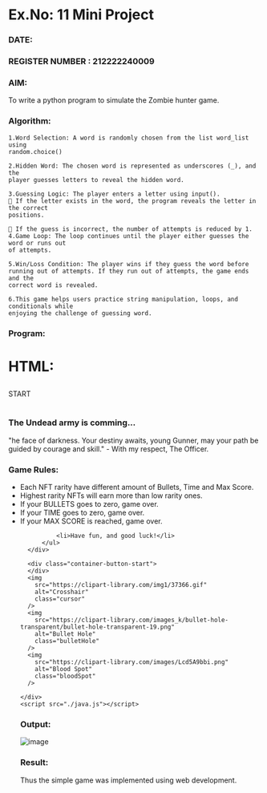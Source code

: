 # Ex.No: 11  Mini Project 
### DATE:                                                                            
### REGISTER NUMBER : 212222240009
### AIM: 
To write a python program to simulate the Zombie hunter game.
### Algorithm:
```
1.Word Selection: A word is randomly chosen from the list word_list using 
random.choice()

2.Hidden Word: The chosen word is represented as underscores (_), and the 
player guesses letters to reveal the hidden word.

3.Guessing Logic: The player enters a letter using input().
 If the letter exists in the word, the program reveals the letter in the correct 
positions.

 If the guess is incorrect, the number of attempts is reduced by 1.
4.Game Loop: The loop continues until the player either guesses the word or runs out 
of attempts.

5.Win/Loss Condition: The player wins if they guess the word before 
running out of attempts. If they run out of attempts, the game ends and the
correct word is revealed.

6.This game helps users practice string manipulation, loops, and conditionals while 
enjoying the challenge of guessing word.

```

### Program:
# HTML:
<!DOCTYPE html>
<html lang="en">
<head>
  <meta charset="UTF-8">
  <meta http-equiv="X-UA-Compatible" content="IE=edge">
  <meta name="viewport" content="width=device-width, initial-scale=1.0">
  <link rel="icon" href="https://cryptogunner.online/wp-content/uploads/2023/03/Logotipo_Token2.png" type="image/x-icon">
<link rel="stylesheet" href="./style.css">
  <title>zombie hunt</title>
  </head>
<body>
    <div class="container">
      <div class="container-game-info">
        <div class="container-bullets">
          <h2 id="bullets"></h2><!-- Fetch --><h2 id="bullets-num"></h2>
        </div>
        <divclass="container-timer">
          <h2 id="timer"></h2><!-- Fetch --><h2 id="timer-num"></h2>
        </div>
        <divclass="container-score">
          <h2 id="score"></h2><!-- Fetch --><h2 id="score-num"></h2>        
        </div>      
      </div>
  <buttontype="button" class="button">START</button>
      <div class="start-timer">
        <h1 id="start-timer"></h1>
      </div>
<divclass="game-rules">
          <h3>The Undead army is comming...</h3>
          <p>"he face of darkness. Your destiny awaits, young Gunner, may your path be guided by courage and skill." - With my respect, The Officer.</p>
          <h3>Game Rules:</h3>
          <ul>
              <li>Each NFT rarity have different amount of Bullets, Time and Max Score.</li>
              <li>Highest rarity NFTs will earn more than low rarity ones.</li>
              <li>If your BULLETS goes to zero, game over.</li>
              <li>If your TIME goes to zero, game over.</li>
              <li>If your MAX SCORE is reached, game over.</li>
              
              <li>Have fun, and good luck!</li>
          </ul>
      </div>
  
      <div class="container-button-start">
      </div>
      <img
        src="https://clipart-library.com/img1/37366.gif"
        alt="Crosshair"
        class="cursor"
      />
      <img
        src="https://clipart-library.com/images_k/bullet-hole-transparent/bullet-hole-transparent-19.png"
        alt="Bullet Hole"
        class="bulletHole"
      />
      <img
        src="https://clipart-library.com/images/Lcd5A9bbi.png"
        alt="Blood Spot"
        class="bloodSpot"
      />

    </div>
    <script src="./java.js"></script>
  </body>
  </html>
  
  ### Output:
![image](https://github.com/user-attachments/assets/9e1846a1-f7b8-4047-8cbc-14019e53d8f0)


### Result:
Thus the simple  game was implemented using web development.

